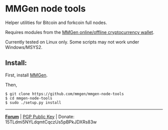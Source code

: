 # MMGen node tools

Helper utilities for Bitcoin and forkcoin full nodes.

Requires modules from the [MMGen online/offline cryptocurrency wallet][6].

Currently tested on Linux only.  Some scripts may not work under Windows/MSYS2.

## Install:

First, install [MMGen][6].

Then,

    $ git clone https://github.com/mmgen/mmgen-node-tools
    $ cd mmgen-node-tools
    $ sudo ./setup.py install

- - - - - - - - - - - - - - - - - - - - - - - - - - - - - - - - - - - - - - -

[**Forum**][4] |
[PGP Public Key][5] |
Donate: 15TLdmi5NYLdqmtCqczUs5pBPkJDXRs83w

[4]: https://bitcointalk.org/index.php?topic=567069.0
[5]: https://github.com/mmgen/mmgen/wiki/MMGen-Signing-Keys
[6]: https://github.com/mmgen/mmgen/
